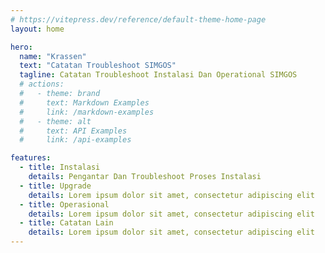```yaml
---
# https://vitepress.dev/reference/default-theme-home-page
layout: home

hero:
  name: "Krassen"
  text: "Catatan Troubleshoot SIMGOS"
  tagline: Catatan Troubleshoot Instalasi Dan Operational SIMGOS
  # actions:
  #   - theme: brand
  #     text: Markdown Examples
  #     link: /markdown-examples
  #   - theme: alt
  #     text: API Examples
  #     link: /api-examples

features:
  - title: Instalasi
    details: Pengantar Dan Troubleshoot Proses Instalasi
  - title: Upgrade
    details: Lorem ipsum dolor sit amet, consectetur adipiscing elit
  - title: Operasional
    details: Lorem ipsum dolor sit amet, consectetur adipiscing elit
  - title: Catatan Lain
    details: Lorem ipsum dolor sit amet, consectetur adipiscing elit
---
```


